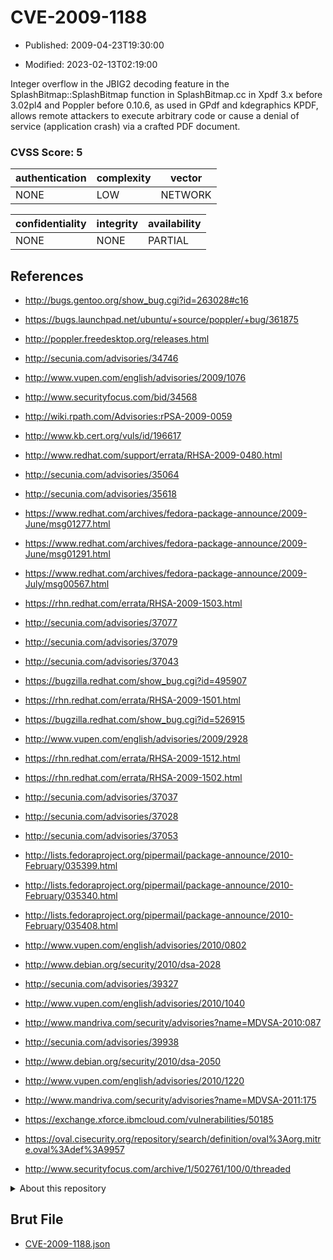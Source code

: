 # CVE-2009-1188

- Published: 2009-04-23T19:30:00

- Modified: 2023-02-13T02:19:00

Integer overflow in the JBIG2 decoding feature in the SplashBitmap::SplashBitmap function in SplashBitmap.cc in Xpdf 3.x before 3.02pl4 and Poppler before 0.10.6, as used in GPdf and kdegraphics KPDF, allows remote attackers to execute arbitrary code or cause a denial of service (application crash) via a crafted PDF document.

### CVSS Score: **5**

| authentication | complexity | vector |
| --- | --- | --- |
| NONE | LOW | NETWORK |

| confidentiality | integrity | availability |
| --- | --- | --- |
| NONE | NONE | PARTIAL |

## References

* http://bugs.gentoo.org/show_bug.cgi?id=263028#c16

* https://bugs.launchpad.net/ubuntu/+source/poppler/+bug/361875

* http://poppler.freedesktop.org/releases.html

* http://secunia.com/advisories/34746

* http://www.vupen.com/english/advisories/2009/1076

* http://www.securityfocus.com/bid/34568

* http://wiki.rpath.com/Advisories:rPSA-2009-0059

* http://www.kb.cert.org/vuls/id/196617

* http://www.redhat.com/support/errata/RHSA-2009-0480.html

* http://secunia.com/advisories/35064

* http://secunia.com/advisories/35618

* https://www.redhat.com/archives/fedora-package-announce/2009-June/msg01277.html

* https://www.redhat.com/archives/fedora-package-announce/2009-June/msg01291.html

* https://www.redhat.com/archives/fedora-package-announce/2009-July/msg00567.html

* https://rhn.redhat.com/errata/RHSA-2009-1503.html

* http://secunia.com/advisories/37077

* http://secunia.com/advisories/37079

* http://secunia.com/advisories/37043

* https://bugzilla.redhat.com/show_bug.cgi?id=495907

* https://rhn.redhat.com/errata/RHSA-2009-1501.html

* https://bugzilla.redhat.com/show_bug.cgi?id=526915

* http://www.vupen.com/english/advisories/2009/2928

* https://rhn.redhat.com/errata/RHSA-2009-1512.html

* https://rhn.redhat.com/errata/RHSA-2009-1502.html

* http://secunia.com/advisories/37037

* http://secunia.com/advisories/37028

* http://secunia.com/advisories/37053

* http://lists.fedoraproject.org/pipermail/package-announce/2010-February/035399.html

* http://lists.fedoraproject.org/pipermail/package-announce/2010-February/035340.html

* http://lists.fedoraproject.org/pipermail/package-announce/2010-February/035408.html

* http://www.vupen.com/english/advisories/2010/0802

* http://www.debian.org/security/2010/dsa-2028

* http://secunia.com/advisories/39327

* http://www.vupen.com/english/advisories/2010/1040

* http://www.mandriva.com/security/advisories?name=MDVSA-2010:087

* http://secunia.com/advisories/39938

* http://www.debian.org/security/2010/dsa-2050

* http://www.vupen.com/english/advisories/2010/1220

* http://www.mandriva.com/security/advisories?name=MDVSA-2011:175

* https://exchange.xforce.ibmcloud.com/vulnerabilities/50185

* https://oval.cisecurity.org/repository/search/definition/oval%3Aorg.mitre.oval%3Adef%3A9957

* http://www.securityfocus.com/archive/1/502761/100/0/threaded

<details>
<summary>About this repository</summary> 

  This repository is part of the project [Live Hack CVE](https://github.com/Live-Hack-CVE). Main website can be found [www.live-hack.org](https://www.live-hack.org) 
  
  Made by [Sn0wAlice](https://github.com/Sn0wAlice) for the people that care about security and need to have a feed of the latest CVEs. Hope you enjoy it, don't forget to star the repo and follow me on [Twitter](https://twitter.com/Sn0wAlice) and [Github](https://github.com/Sn0wAlice). And that is my [personnal website](https://www.alice-snow.me/)

  - [Home Page](https://github.com/Live-Hack-CVE)
  - [Framework](https://github.com/Live-Hack-CVE/cve-framework)
  - [CVE database](https://github.com/Live-Hack-CVE/full_database)
  - [Changelog](https://github.com/Live-Hack-CVE/Changelog)
</details>

## Brut File

* [CVE-2009-1188.json](https://raw.githubusercontent.com/Live-Hack-CVE/full_database/main/cves/2009/CVE-2009-1188.json)

